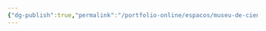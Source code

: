 ```yaml
---
{"dg-publish":true,"permalink":"/portfolio-online/espacos/museu-de-ciencias-morfologicas/","tags":["💼/📍"],"created":"2024-02-05T11:59:48.629-03:00","updated":"2024-02-05T18:55:39.667-03:00"}
---
```


